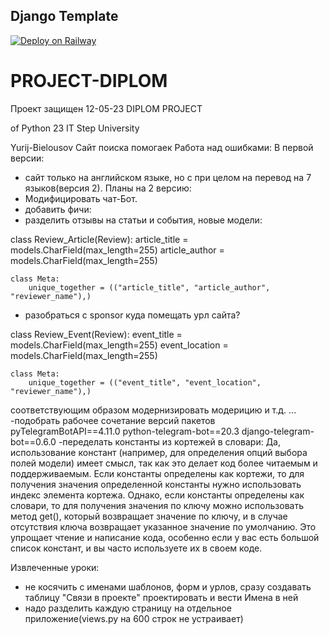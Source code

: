 ## Django Template

[![Deploy on Railway](https://railway.app/button.svg)](https://railway.app/new/template/GB6Eki?referralCode=U5zXSw)
# PROJECT-DIPLOM
Проект защищен 12-05-23 
DIPLOM PROJECT

of Python 23 IT Step University

Yurij-Bielousov Сайт поиска помогаек
    Работа над ошибками:
В первой версии:
- сайт только на английском языке, но с при целом на перевод на 7 языков(версия 2).
Планы на 2 версию:
- Модифицировать чат-Бот.
- добавить фичи: 
- разделить отзывы на статьи и события, новые модели:

class Review_Article(Review):
    article_title = models.CharField(max_length=255)
    article_author = models.CharField(max_length=255)

    class Meta:
        unique_together = (("article_title", "article_author", "reviewer_name"),)
- разобраться с sponsor куда помещать урл сайта?


class Review_Event(Review):
    event_title = models.CharField(max_length=255)
    event_location = models.CharField(max_length=255)

    class Meta:
        unique_together = (("event_title", "event_location", "reviewer_name"),)
соответствующим образом модернизировать модерицию и т.д. ...
-подобрать рабочее сочетание версий пакетов 
pyTelegramBotAPI==4.11.0
python-telegram-bot==20.3
django-telegram-bot==0.6.0
-переделать константы из кортежей в словари: 
Да, использование констант (например, для определения опций выбора полей модели) имеет смысл, так как это делает код 
более читаемым и поддерживаемым. Если константы определены как кортежи, то для получения значения определенной константы 
нужно использовать индекс элемента кортежа. Однако, если константы определены как словари, то для получения значения по 
ключу можно использовать метод get(), который возвращает значение по ключу, и в случае отсутствия ключа возвращает 
указанное значение по умолчанию. Это упрощает чтение и написание кода, особенно если у вас есть большой список констант,
и вы часто используете их в своем коде.

Извлеченные уроки:
- не косячить с именами шаблонов, форм и урлов, сразу создавать таблицу "Связи в проекте" проектировать и вести Имена в ней
- надо разделить каждую страницу на отдельное приложение(views.py на 600 строк не устраивает)